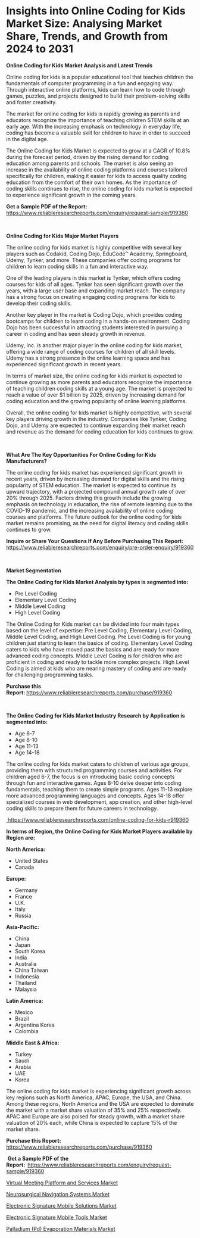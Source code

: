 <p><h1>Insights into Online Coding for Kids Market Size: Analysing Market Share, Trends, and Growth from 2024 to 2031</h1></p><p><strong>Online Coding for Kids Market Analysis and Latest Trends</strong></p>
<p><p>Online coding for kids is a popular educational tool that teaches children the fundamentals of computer programming in a fun and engaging way. Through interactive online platforms, kids can learn how to code through games, puzzles, and projects designed to build their problem-solving skills and foster creativity.</p><p>The market for online coding for kids is rapidly growing as parents and educators recognize the importance of teaching children STEM skills at an early age. With the increasing emphasis on technology in everyday life, coding has become a valuable skill for children to have in order to succeed in the digital age.</p><p>The Online Coding for Kids Market is expected to grow at a CAGR of 10.8% during the forecast period, driven by the rising demand for coding education among parents and schools. The market is also seeing an increase in the availability of online coding platforms and courses tailored specifically for children, making it easier for kids to access quality coding education from the comfort of their own homes. As the importance of coding skills continues to rise, the online coding for kids market is expected to experience significant growth in the coming years.</p></p>
<p><strong>Get a Sample PDF of the Report:&nbsp;</strong> <a href="https://www.reliableresearchreports.com/enquiry/request-sample/919360">https://www.reliableresearchreports.com/enquiry/request-sample/919360</a></p>
<p>&nbsp;</p>
<p><strong>Online Coding for Kids Major Market Players</strong></p>
<p><p>The online coding for kids market is highly competitive with several key players such as Codakid, Coding Dojo, EduCode™ Academy, Springboard, Udemy, Tynker, and more. These companies offer coding programs for children to learn coding skills in a fun and interactive way.</p><p>One of the leading players in this market is Tynker, which offers coding courses for kids of all ages. Tynker has seen significant growth over the years, with a large user base and expanding market reach. The company has a strong focus on creating engaging coding programs for kids to develop their coding skills.</p><p>Another key player in the market is Coding Dojo, which provides coding bootcamps for children to learn coding in a hands-on environment. Coding Dojo has been successful in attracting students interested in pursuing a career in coding and has seen steady growth in revenue.</p><p>Udemy, Inc. is another major player in the online coding for kids market, offering a wide range of coding courses for children of all skill levels. Udemy has a strong presence in the online learning space and has experienced significant growth in recent years.</p><p>In terms of market size, the online coding for kids market is expected to continue growing as more parents and educators recognize the importance of teaching children coding skills at a young age. The market is projected to reach a value of over $1 billion by 2025, driven by increasing demand for coding education and the growing popularity of online learning platforms.</p><p>Overall, the online coding for kids market is highly competitive, with several key players driving growth in the industry. Companies like Tynker, Coding Dojo, and Udemy are expected to continue expanding their market reach and revenue as the demand for coding education for kids continues to grow.</p></p>
<p>&nbsp;</p>
<p><strong>What Are The Key Opportunities For Online Coding for Kids Manufacturers?</strong></p>
<p><p>The online coding for kids market has experienced significant growth in recent years, driven by increasing demand for digital skills and the rising popularity of STEM education. The market is expected to continue its upward trajectory, with a projected compound annual growth rate of over 20% through 2025. Factors driving this growth include the growing emphasis on technology in education, the rise of remote learning due to the COVID-19 pandemic, and the increasing availability of online coding courses and platforms. The future outlook for the online coding for kids market remains promising, as the need for digital literacy and coding skills continues to grow.</p></p>
<p><strong>Inquire or Share Your Questions If Any Before Purchasing This Report:</strong> <a href="https://www.reliableresearchreports.com/enquiry/pre-order-enquiry/919360">https://www.reliableresearchreports.com/enquiry/pre-order-enquiry/919360</a></p>
<p>&nbsp;</p>
<p><strong>Market Segmentation</strong></p>
<p><strong>The Online Coding for Kids Market Analysis by types is segmented into:</strong></p>
<p><ul><li>Pre Level Coding</li><li>Elementary Level Coding</li><li>Middle Level Coding</li><li>High Level Coding</li></ul></p>
<p><p>The Online Coding for Kids market can be divided into four main types based on the level of expertise: Pre Level Coding, Elementary Level Coding, Middle Level Coding, and High Level Coding. Pre Level Coding is for young children just starting to learn the basics of coding. Elementary Level Coding caters to kids who have moved past the basics and are ready for more advanced coding concepts. Middle Level Coding is for children who are proficient in coding and ready to tackle more complex projects. High Level Coding is aimed at kids who are nearing mastery of coding and are ready for challenging programming tasks.</p></p>
<p><strong>Purchase this Report:&nbsp;</strong><a href="https://www.reliableresearchreports.com/purchase/919360">https://www.reliableresearchreports.com/purchase/919360</a></p>
<p>&nbsp;</p>
<p><strong>The Online Coding for Kids Market Industry Research by Application is segmented into:</strong></p>
<p><ul><li>Age 6-7</li><li>Age 8-10</li><li>Age 11-13</li><li>Age 14-18</li></ul></p>
<p><p>The online coding for kids market caters to children of various age groups, providing them with structured programming courses and activities. For children aged 6-7, the focus is on introducing basic coding concepts through fun and interactive games. Ages 8-10 delve deeper into coding fundamentals, teaching them to create simple programs. Ages 11-13 explore more advanced programming languages and concepts. Ages 14-18 offer specialized courses in web development, app creation, and other high-level coding skills to prepare them for future careers in technology.</p></p>
<p><a href="https://www.reliableresearchreports.com/online-coding-for-kids-r919360">&nbsp;https://www.reliableresearchreports.com/online-coding-for-kids-r919360</a></p>
<p><strong>In terms of Region, the Online Coding for Kids Market Players available by Region are:</strong></p>
<p>
    <p> <strong> North America: </strong>
        <ul>
            <li>United States</li>
            <li>Canada</li>
        </ul>
        </p> 
    <p> <strong> Europe: </strong>
        <ul>
            <li>Germany</li>
            <li>France</li>
            <li>U.K.</li>
            <li>Italy</li>
            <li>Russia</li>
        </ul>
        </p> 
    <p> <strong> Asia-Pacific: </strong>
        <ul>
            <li>China</li>
            <li>Japan</li>
            <li>South Korea</li>
            <li>India</li>
            <li>Australia</li>
            <li>China Taiwan</li>
            <li>Indonesia</li>
            <li>Thailand</li>
            <li>Malaysia</li>
        </ul>
        </p> 
    <p> <strong> Latin America: </strong>
        <ul>
            <li>Mexico</li>
            <li>Brazil</li>
            <li>Argentina Korea</li>
            <li>Colombia</li>
        </ul>
        </p> 
    <p> <strong> Middle East & Africa: </strong>
        <ul>
            <li>Turkey</li>
            <li>Saudi</li>
            <li>Arabia</li>
            <li>UAE</li>
            <li>Korea</li>
        </ul>
    </p>
    </p>
<p><p>The online coding for kids market is experiencing significant growth across key regions such as North America, APAC, Europe, the USA, and China. Among these regions, North America and the USA are expected to dominate the market with a market share valuation of 35% and 25% respectively. APAC and Europe are also poised for steady growth, with a market share valuation of 20% each, while China is expected to capture 15% of the market share.</p></p>
<p><strong>Purchase this Report: </strong><a href="https://www.reliableresearchreports.com/purchase/919360">https://www.reliableresearchreports.com/purchase/919360</a></p>
<p>&nbsp;<strong>Get a Sample PDF of the Report:&nbsp;&nbsp;</strong><a href="https://www.reliableresearchreports.com/enquiry/request-sample/919360">https://www.reliableresearchreports.com/enquiry/request-sample/919360</a></p>
<p><strong></strong></p>
<p><p><a href="https://github.com/NorbertYates/Market-Research-Report-List-6/blob/main/virtual-meeting-platform-and-services-market.md">Virtual Meeting Platform and Services Market</a></p><p><a href="https://www.linkedin.com/pulse/exploring-neurosurgical-navigation-systems-market-dynamics-global-wld5f?trackingId=7jG4kDkpQ9OvBhqwUgnyKg%3D%3D">Neurosurgical Navigation Systems Market</a></p><p><a href="https://github.com/mdinislamsheik/Market-Research-Report-List-1/blob/main/electronic-signature-mobile-solutions-market.md">Electronic Signature Mobile Solutions Market</a></p><p><a href="https://github.com/hzxpgedq27/Market-Research-Report-List-1/blob/main/electronic-signature-mobile-tools-market.md">Electronic Signature Mobile Tools Market</a></p><p><a href="https://www.linkedin.com/pulse/future-trends-global-palladium-pd-evaporation-materials-market-n79of?trackingId=9SMDegnAQZudp7gkrv%2FG1A%3D%3D">Palladium (Pd) Evaporation Materials Market</a></p></p>